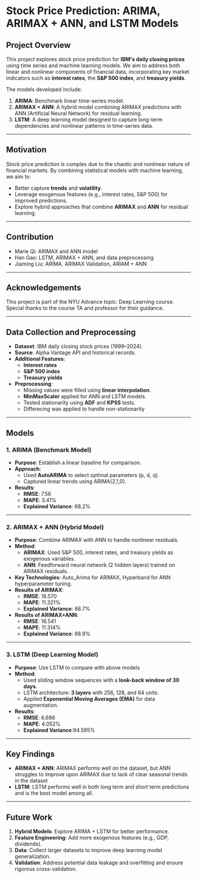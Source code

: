 # **Stock Price Prediction: ARIMA, ARIMAX + ANN, and LSTM Models**

## **Project Overview**

This project explores stock price prediction for **IBM's daily closing prices** using time series and machine learning models. We aim to address both linear and nonlinear components of financial data, incorporating key market indicators such as **interest rates**, the **S&P 500 index**, and **treasury yields**.

The models developed include:
1. **ARIMA**: Benchmark linear time-series model.
2. **ARIMAX + ANN**: A hybrid model combining ARIMAX predictions with ANN (Artificial Neural Network) for residual learning.
3. **LSTM**: A deep learning model designed to capture long-term dependencies and nonlinear patterns in time-series data.

---

## **Motivation**

Stock price prediction is complex due to the chaotic and nonlinear nature of financial markets. By combining statistical models with machine learning, we aim to:
- Better capture **trends** and **volatility**.
- Leverage exogenous features (e.g., interest rates, S&P 500) for improved predictions.
- Explore hybrid approaches that combine **ARIMAX** and **ANN** for residual learning.

---
## **Contribution**
- Marie Qi: ARIMAX and ANN model
- Han Gao: LSTM, ARIMAX + ANN, and data preprocessing
- Jiaming Liu: ARIMA, ARIMAX Validation, ARIAM + ANN
---
## **Acknowledgements**
This project is part of the NYU Advance topic: Deep Learning course. Special thanks to the course TA and professor for their guidance.

---
## **Data Collection and Preprocessing**

- **Dataset**: IBM daily closing stock prices (1999–2024).
- **Source**: Alpha Vantage API and historical records.
- **Additional Features**:
  - **Interest rates**
  - **S&P 500 index**
  - **Treasury yields**
- **Preprocessing**:
  - Missing values were filled using **linear interpolation**.
  - **MinMaxScaler** applied for ANN and LSTM models.
  - Tested stationarity using **ADF** and **KPSS** tests.
  - Differecing was applied to handle non-stationarity

---

## **Models**

### **1. ARIMA (Benchmark Model)**

- **Purpose**: Establish a linear baseline for comparison.
- **Approach**:
  - Used **AutoARIMA** to select optimal parameters (p, d, q).
  - Captured linear trends using ARIMA(2,1,0).
- **Results**:
  - **RMSE**: 7.56
  - **MAPE**: 3.41%
  - **Explained Variance**: 68.2%

---

### **2. ARIMAX + ANN (Hybrid Model)**

- **Purpose**: Combine ARIMAX with ANN to handle nonlinear residuals.
- **Method**:
  - **ARIMAX**: Used S&P 500, interest rates, and treasury yields as exogenous variables.
  - **ANN**: Feedforward neural network (2 hidden layers) trained on ARIMAX residuals.
- **Key Technologies**: Auto_Arima for ARIMAX, Hyperband for ANN hyperparameter tuning.
- **Results of ARIMAX**:
  - **RMSE**: 16.570
  - **MAPE**: 11.321%
  - **Explained Variance**: 88.7%
- **Results of ARIMAX+ANN**:
  - **RMSE**: 16.541
  - **MAPE**: 11.314%
  - **Explained Variance**: 88.9%
  
---

### **3. LSTM (Deep Learning Model)**

- **Purpose**: Use LSTM to compare with above models
- **Method**:
  - Used sliding window sequences with a **look-back window of 30 days**.
  - LSTM architecture: **3 layers** with 256, 128, and 64 units.
  - Applied **Exponential Moving Averages (EMA)** for data augmentation.
- **Results**:
  - **RMSE**: 6.686
  - **MAPE**: 4.052%
  - **Explained Variance**:94.595%

---

## **Key Findings**

- **ARIMAX + ANN**: ARIMAX performs well on the dataset, but ANN struggles to improve upon ARIMAX due to lack of clear seasonal trends in the dataset
- **LSTM**: LSTM performs well in both long term and short term predictions and is the best model among all. 

---

## **Future Work**

1. **Hybrid Models**: Explore ARIMA + LSTM for better performance.
2. **Feature Engineering**: Add more exogenous features (e.g., GDP, dividends).
3. **Data**: Collect larger datasets to improve deep learning model generalization.
4. **Validation**: Address potential data leakage and overfitting and ensure rigorous cross-validation.

